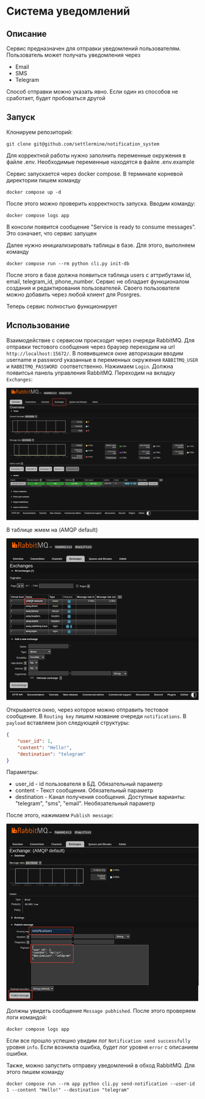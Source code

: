 # Система уведомлений

## Описание

Сервис предназначен для отправки уведомлений пользователям. Пользователь может получать уведомления через

- Email
- SMS
- Telegram

Способ отправки можно указать явно. Если один из способов не сработает, будет пробоваться другой

## Запуск

Клонируем репозиторий:

```shell
git clone git@github.com/settlermine/notification_system
```

Для корректной работы нужно заполнить переменные окружения в файле .env. Необходимые переменные находятся в файле .env.example

Сервис запускается через docker compose. В терминале корневой директории пишем команду

```shell
docker compose up -d
```

После этого можно проверить корректность запуска. Вводим команду:

```shell
docker compose logs app
```

В консоли появится сообщение "Service is ready to consume messages". Это означает, что сервис запущен

Далее нужно инициализировать таблицы в базе. Для этого, выполняем команду

```shell
docker compose run --rm python cli.py init-db
```

После этого в базе должна появиться таблица users с аттрибутами id, email, telegram_id, phone_number. Сервис не обладает функционалом создания и редактирования пользователей. Своего пользователя можно добавить через любой клиент для Posrgres.

Теперь сервис полностью функционирует

## Использование

Взаимодействие с сервисом происходит через очереди RabbitMQ. Для отправки тестового сообщения через браузер переходим на url `http://localhost:15672/`. В появившемся окне авторизации вводим username и password указанные в переменных окружения `RABBITMQ_USER `и `RABBITMQ_PASSWORD `соответственно. Нажимаем `Login`. Должна появитсья панель управления RabbitMQ. Переходим на вкладку `Exchanges`:

![Панель управления RabbitMQ](docs/media/rabbitmq_main_panel.png)

В таблице жмем на (AMQP default)

![Панель управления RabbitMQ](docs/media/rabbitmq_exchanges.png)

Открывается окно, через которое можно отправить тестовое сообщение. В `Routing key` пишем название очереди `notifications`. В `payload` вставляем json следующей структуры:

```json
{
	"user_id": 1,
	"content": "Hello!",
	"destination": "telegram"
}
```

Параметры:

- user_id - id пользователя в БД. Обязательный параметр
- content - Текст сообщения. Обязательный параметр
- destination - Канал получения сообщения. Доступные варианты: "telegram", "sms", "email". Необязательный параметр

После этого, нажимаем `Publish message`:

![Панель управления RabbitMQ](docs/media/rabbitmq_publish.png)

Должны увидеть сообщение `Message pubhished`. После этого проверяем логи командой:

```shell
docker compose logs app
```

Если все прошло успешно увидим лог `Notification send successfully` уровня `info`. Если возникла ошибка, будет лог уровня `error` с описанием ошибки.

Также, можно запустить отправку уведомлений в обход RabbitMQ. Для этого пишем команду

```shell
docker compose run --rm app python cli.py send-notification --user-id 1 --content "Hello!" --destination "telegram"
```
